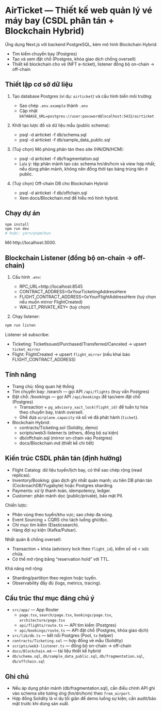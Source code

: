 # AirTicket — Thiết kế web quản lý vé máy bay (CSDL phân tán + Blockchain Hybrid)

Ứng dụng Next.js với backend PostgreSQL, kèm mô hình Blockchain Hybrid:
- Tìm kiếm chuyến bay (Postgres)
- Tạo và xem đặt chỗ (Postgres, khóa giao dịch chống oversell)
- Thiết kế blockchain cho vé (NFT e-ticket), listener đồng bộ on-chain → off-chain

## Thiết lập cơ sở dữ liệu

1) Tạo database Postgres (ví dụ: `airticket`) và cấu hình biến môi trường:
   - Sao chép `.env.example` thành `.env`
   - Cập nhật `DATABASE_URL=postgres://user:password@localhost:5432/airticket`

2) Khởi tạo lược đồ và dữ liệu mẫu (public schema):
   - psql -d airticket -f db/schema.sql
   - psql -d airticket -f db/sample_data_public.sql

3) (Tuỳ chọn) Mô phỏng phân tán theo site (HN/DN/HCM):
   - psql -d airticket -f db/fragmentation.sql
   - Lưu ý: tệp phân mảnh tạo các schema hn/dn/hcm và view hợp nhất; nếu dùng phân mảnh, không nên đồng thời tạo bảng trùng tên ở public.

4) (Tuỳ chọn) Off-chain DB cho Blockchain Hybrid:
   - psql -d airticket -f db/offchain.sql
   - Xem docs/Blockchain.md để hiểu mô hình hybrid.

## Chạy dự án

```bash
npm install
npm run dev
# hoặc: yarn/pnpm/bun
```

Mở http://localhost:3000.

## Blockchain Listener (đồng bộ on-chain → off-chain)

1) Cấu hình `.env`:
   - RPC_URL=http://localhost:8545
   - CONTRACT_ADDRESS=0xYourTicketingAddressHere
   - FLIGHT_CONTRACT_ADDRESS=0xYourFlightAddressHere (tuỳ chọn nếu muốn mirror FlightCreated)
   - WALLET_PRIVATE_KEY= (tuỳ chọn)

2) Chạy listener:
```bash
npm run listen
```
Listener sẽ subscribe:
- Ticketing: TicketIssued/Purchased/Transferred/Canceled → upsert `ticket_mirror`
- Flight: FlightCreated → upsert `flight_mirror` (nếu khai báo FLIGHT_CONTRACT_ADDRESS)

## Tính năng

- Trang chủ: tổng quan hệ thống
- Tìm chuyến bay: /search — gọi API `/api/flights` (truy vấn Postgres)
- Đặt chỗ: /bookings — gọi API `/api/bookings` để tạo/xem đặt chỗ (Postgres)
  - Transaction + `pg_advisory_xact_lock(flight_id)` để tuần tự hóa theo chuyến bay, tránh oversell.
  - Ghế dựa `airplane.capacity` và số vé đã phát hành (`ticket`).
- Blockchain Hybrid:
  - contracts/Ticketing.sol (Solidity, demo)
  - scripts/web3-listener.ts (ethers, đồng bộ sự kiện)
  - db/offchain.sql (mirror on-chain vào Postgres)
  - docs/Blockchain.md (thiết kế chi tiết)

## Kiến trúc CSDL phân tán (định hướng)

- Flight Catalog: dữ liệu tuyến/lịch bay, có thể sao chép rộng (read replicas).
- Inventory/Booking: giao dịch ghi nhất quán mạnh; ưu tiên DB phân tán (CockroachDB/Yugabyte) hoặc Postgres sharding.
- Payments: xử lý thanh toán, idempotency, ledger.
- Customer: phân mảnh dọc (public/private), bảo mật PII.

Chiến lược:
- Phân vùng theo tuyến/khu vực; sao chép đa vùng.
- Event Sourcing + CQRS cho tách luồng ghi/đọc.
- Chỉ mục tìm kiếm (Elasticsearch).
- Hàng đợi sự kiện (Kafka/Pulsar).

Nhất quán & chống oversell:
- Transaction + khóa (advisory lock theo `flight_id`), kiểm số vé < sức chứa.
- Có thể mở rộng bằng “reservation hold” với TTL.

Khả năng mở rộng:
- Sharding/partition theo region hoặc tuyến.
- Observability đầy đủ (logs, metrics, tracing).

## Cấu trúc thư mục đáng chú ý

- `src/app/` — App Router
  - `page.tsx`, `search/page.tsx`, `bookings/page.tsx`, `architecture/page.tsx`
  - `api/flights/route.ts` — API tìm kiếm (Postgres)
  - `api/bookings/route.ts` — API đặt chỗ (Postgres, khóa giao dịch)
- `src/lib/db.ts` — kết nối Postgres (Pool, `tx` helper)
- `contracts/Ticketing.sol` — hợp đồng vé mẫu (Solidity)
- `scripts/web3-listener.ts` — đồng bộ on-chain → off-chain
- `docs/Blockchain.md` — tài liệu thiết kế hybrid
- `db/schema.sql`, `db/sample_data_public.sql`, `db/fragmentation.sql`, `db/offchain.sql`

## Ghi chú

- Nếu áp dụng phân mảnh (db/fragmentation.sql), cần điều chỉnh API ghi vào schema site tương ứng (hn/dn/hcm) theo `from_airport`.
- Hợp đồng Solidity là ví dụ tối giản để demo luồng sự kiện; cần audit/bảo mật trước khi dùng sản xuất.
